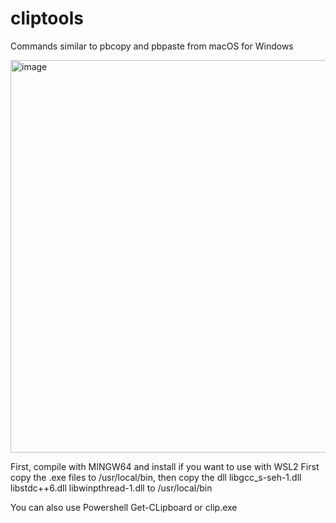 # cliptools
Commands similar to pbcopy and pbpaste from macOS for Windows

<img width="1115" height="628" alt="image" src="https://github.com/user-attachments/assets/9f15c450-3fc3-48c0-8904-3a38d7951e33" />


  First, compile with MINGW64 and install
  if you want to use with WSL2 First copy the .exe files
  to /usr/local/bin, then copy the dll libgcc_s-seh-1.dll libstdc++6.dll libwinpthread-1.dll to /usr/local/bin

You can also use Powershell Get-CLipboard  or clip.exe
